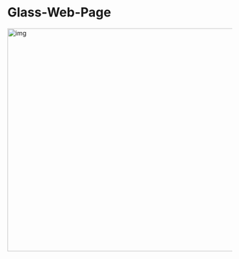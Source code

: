 # Glass-Web-Page
<img src = "https://lh3.googleusercontent.com/aqWihYNAoRojcHJ6HrOC-UZ_tKr75ltW1zdYvVMuslpBRP7uR1djyim6vJtQhEH6DO64w_7eHFOGORRVONcEHzyzJ3vFBpJ_W-TnOmYPHUtmljCfb2UsFIpz2faksKLJEeHv4zDrwRoPDQonZSpGhMCAXqDQAgOtB1pORWscIm-iUJbFBqqbFHH4jrIKDR5xZM-Xtj6iYZZhzaiqGNXJcveTfoIEqa42E2zsg7xpWMNpjqgwqp-9kTEH0cx_e_l3DSkdrSSBZMuYGT0z6yMGJbxvOQBjTN2bmDTQw7rsAZSXnVEyBYcRI8ML9SAayZ0bNThiiP_pBdFhzy8XBxkhukxcr8amWKMZSEnh_eZAUEDXcbzSzrfoJSkc_IwqtfGQFM0VNMk6WRwjF7RqWKdArZnsHJBA7WjNHvQmYEOsmIrXCJUPC5S-SyN014WC56FDe8AOXlWElK3UdgfwKTu4erX0ziRxTqbjEVLFTldDgj4Ysm4HAfSk18M0mgxJxE_ML2knkkpBjhtnSAD6LOZS8ayWy840oVKod45w67QruMEYPvp1Q0uXaOgSsgcYS0BAgfl9jfiw0Hb6goKEhve5BnD_rTlpQ0ANnxioWIIzEWSUXmac6O2IjoAgnZcZ6CqP2JzAiMR4a49d_hc76iP2uus62SfZQDmyjbyqPU4VjqRd-ZngsTyhZAS0BCkNGA=w1690-h950-no?authuser=2" alt = "img" height = "500" width= "700">
